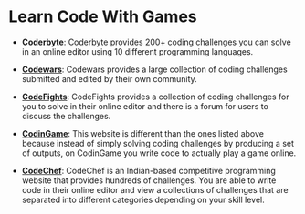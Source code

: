 
# Learn Code With Games


+ **[Coderbyte](https://coderbyte.com/)**: Coderbyte provides 200+ coding challenges you can solve in an online editor using 10 different programming languages.

+ **[Codewars](https://www.codewars.com/)**: Codewars provides a large collection of coding challenges submitted and edited by their own community.

+ **[CodeFights](https://codefights.com/)**: CodeFights provides a collection of coding challenges for you to solve in their online editor and there is a forum for users to discuss the challenges.

+ **[CodinGame](https://www.codingame.com/start)**: This website is different than the ones listed above because instead of simply solving coding challenges by producing a set of outputs, on CodinGame you write code to actually play a game online.

+ **[CodeChef](https://www.codechef.com/)**: CodeChef is an Indian-based competitive programming website that provides hundreds of challenges. You are able to write code in their online editor and view a collections of challenges that are separated into different categories depending on your skill level.
